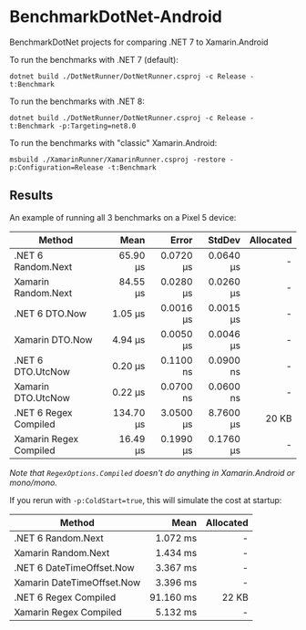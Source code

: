 # BenchmarkDotNet-Android

BenchmarkDotNet projects for comparing .NET 7 to Xamarin.Android

To run the benchmarks with .NET 7 (default):

    dotnet build ./DotNetRunner/DotNetRunner.csproj -c Release -t:Benchmark

To run the benchmarks with .NET 8:

    dotnet build ./DotNetRunner/DotNetRunner.csproj -c Release -t:Benchmark -p:Targeting=net8.0

To run the benchmarks with "classic" Xamarin.Android:

    msbuild ./XamarinRunner/XamarinRunner.csproj -restore -p:Configuration=Release -t:Benchmark

## Results

An example of running all 3 benchmarks on a Pixel 5 device:

|                 Method |      Mean |     Error |    StdDev | Allocated |
|----------------------- |----------:|----------:|----------:|----------:|
| .NET 6  Random.Next    |  65.90 μs | 0.0720 μs | 0.0640 μs |         - |
| Xamarin Random.Next    |  84.55 μs | 0.0280 μs | 0.0260 μs |         - |
| .NET 6  DTO.Now        |   1.05 μs | 0.0016 μs | 0.0015 μs |         - |
| Xamarin DTO.Now        |   4.94 μs | 0.0050 μs | 0.0046 μs |         - |
| .NET 6  DTO.UtcNow     |   0.20 μs | 0.1100 ns | 0.0900 ns |         - |
| Xamarin DTO.UtcNow     |   0.22 μs | 0.0700 ns | 0.0600 ns |         - |
| .NET 6  Regex Compiled | 134.70 μs | 3.0500 μs | 8.7600 μs |     20 KB |
| Xamarin Regex Compiled |  16.49 μs | 0.1990 μs | 0.1760 μs |         - |

*Note that `RegexOptions.Compiled` doesn't do anything in Xamarin.Android or mono/mono.*

If you rerun with `-p:ColdStart=true`, this will simulate the cost at startup:

|                     Method |      Mean | Allocated |
|--------------------------- |----------:|----------:|
| .NET 6  Random.Next        |  1.072 ms |         - |
| Xamarin Random.Next        |  1.434 ms |         - |
| .NET 6  DateTimeOffset.Now |  3.367 ms |         - |
| Xamarin DateTimeOffset.Now |  3.396 ms |         - |
| .NET 6  Regex Compiled     | 91.160 ms |     22 KB |
| Xamarin Regex Compiled     |  5.132 ms |         - |
